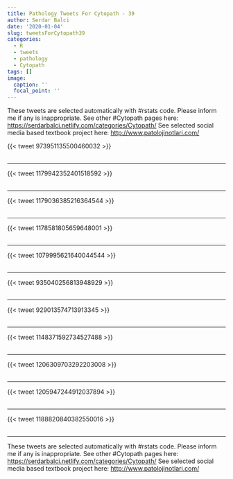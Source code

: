 ```yaml
---
title: Pathology Tweets For Cytopath - 39
author: Serdar Balci
date: '2020-01-04'
slug: tweetsForCytopath39
categories:
  - R
  - tweets
  - pathology
  - Cytopath
tags: []
image:
  caption: ''
  focal_point: ''
---
```



These tweets are selected automatically with #rstats code. Please inform me if any is inappropriate.
See other #Cytopath pages here: https://serdarbalci.netlify.com/categories/Cytopath/ 
See selected social media based textbook project here: http://www.patolojinotlari.com/

{{< tweet 973951135500460032 >}}
<br>
<br>
<hr>
{{< tweet 1179942352401518592 >}}
<br>
<br>
<hr>
{{< tweet 1179036385216364544 >}}
<br>
<br>
<hr>
{{< tweet 1178581805659648001 >}}
<br>
<br>
<hr>
{{< tweet 1079995621640044544 >}}
<br>
<br>
<hr>
{{< tweet 935040256813948929 >}}
<br>
<br>
<hr>
{{< tweet 929013574713913345 >}}
<br>
<br>
<hr>
{{< tweet 1148371592734527488 >}}
<br>
<br>
<hr>
{{< tweet 1206309703292203008 >}}
<br>
<br>
<hr>
{{< tweet 1205947244912037894 >}}
<br>
<br>
<hr>
{{< tweet 1188820840382550016 >}}
<br>
<br>
<hr>


These tweets are selected automatically with #rstats code. Please inform me if any is inappropriate.
See other #Cytopath pages here: https://serdarbalci.netlify.com/categories/Cytopath/ 
See selected social media based textbook project here: http://www.patolojinotlari.com/
